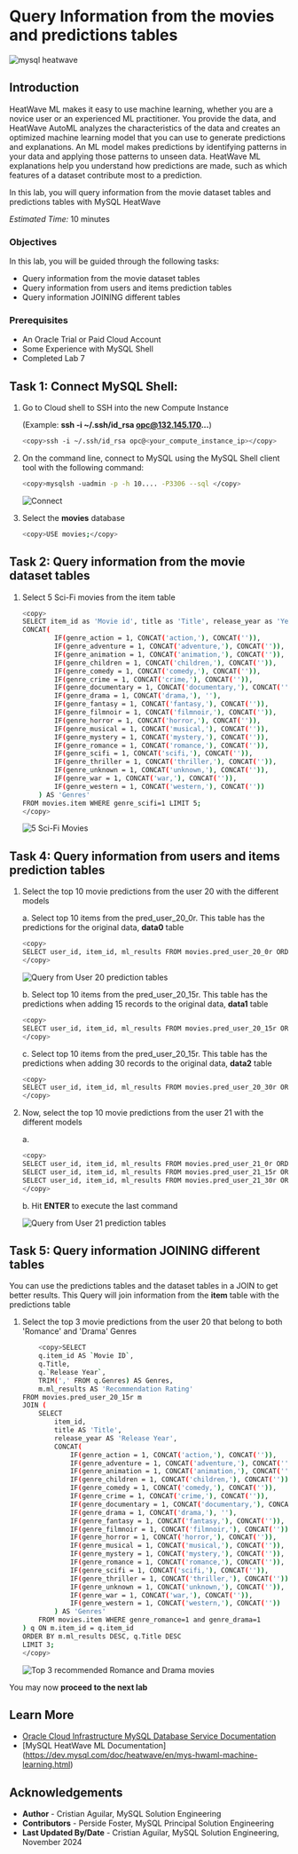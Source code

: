 # Query Information from the movies and predictions tables

![mysql heatwave](./images/mysql-heatwave-logo.jpg "mysql heatwave")

## Introduction

HeatWave ML makes it easy to use machine learning, whether you are a novice user or an experienced ML practitioner. You provide the data, and HeatWave AutoML analyzes the characteristics of the data and creates an optimized machine learning model that you can use to generate predictions and explanations. An ML model makes predictions by identifying patterns in your data and applying those patterns to unseen data. HeatWave ML explanations help you understand how predictions are made, such as which features of a dataset contribute most to a prediction.

In this lab, you will query information from the movie dataset tables and predictions tables with MySQL HeatWave

_Estimated Time:_ 10 minutes

### Objectives

In this lab, you will be guided through the following tasks:

- Query information from the movie dataset tables
- Query information from users and items prediction  tables
- Query information JOINING different tables

### Prerequisites

- An Oracle Trial or Paid Cloud Account
- Some Experience with MySQL Shell
- Completed Lab 7

## Task 1: Connect MySQL Shell:

1. Go to Cloud shell to SSH into the new Compute Instance

     (Example: **ssh -i ~/.ssh/id_rsa opc@132.145.170...**)

    ```bash
    <copy>ssh -i ~/.ssh/id_rsa opc@<your_compute_instance_ip></copy>
    ```

2. On the command line, connect to MySQL using the MySQL Shell client tool with the following command:

    ```bash
    <copy>mysqlsh -uadmin -p -h 10.... -P3306 --sql </copy>
    ```

    ![Connect](./images/heatwave-load-shell.png "heatwave-load-shell ")

3. Select the **movies** database

    ```bash
    <copy>USE movies;</copy>
    ```

## Task 2: Query information from the movie dataset tables

1. Select 5 Sci-Fi movies from the item table

    ```bash
    <copy>
    SELECT item_id as 'Movie id', title as 'Title', release_year as 'Year',
    CONCAT(
            IF(genre_action = 1, CONCAT('action,'), CONCAT('')),
            IF(genre_adventure = 1, CONCAT('adventure,'), CONCAT('')),
            IF(genre_animation = 1, CONCAT('animation,'), CONCAT('')),
            IF(genre_children = 1, CONCAT('children,'), CONCAT('')),
            IF(genre_comedy = 1, CONCAT('comedy,'), CONCAT('')),
            IF(genre_crime = 1, CONCAT('crime,'), CONCAT('')),
            IF(genre_documentary = 1, CONCAT('documentary,'), CONCAT('')),
            IF(genre_drama = 1, CONCAT('drama,'), ''),
            IF(genre_fantasy = 1, CONCAT('fantasy,'), CONCAT('')),
            IF(genre_filmnoir = 1, CONCAT('filmnoir,'), CONCAT('')),
            IF(genre_horror = 1, CONCAT('horror,'), CONCAT('')),
            IF(genre_musical = 1, CONCAT('musical,'), CONCAT('')),
            IF(genre_mystery = 1, CONCAT('mystery,'), CONCAT('')),
            IF(genre_romance = 1, CONCAT('romance,'), CONCAT('')),
            IF(genre_scifi = 1, CONCAT('scifi,'), CONCAT('')),
            IF(genre_thriller = 1, CONCAT('thriller,'), CONCAT('')),
            IF(genre_unknown = 1, CONCAT('unknown,'), CONCAT('')),
            IF(genre_war = 1, CONCAT('war,'), CONCAT('')),
            IF(genre_western = 1, CONCAT('western,'), CONCAT(''))
        ) AS 'Genres'
    FROM movies.item WHERE genre_scifi=1 LIMIT 5;
    </copy>
    ```
    ![5 Sci-Fi Movies](./images/five-scifi-movies.png "five-scifi-movies ")

## Task 4: Query information from users and items prediction  tables

1. Select the top 10 movie predictions from the user 20 with the different models

    a. Select top 10 items from the pred\_user\_20\_0r. This table has the predictions for the original data, **data0** table

    ```bash
    <copy>
    SELECT user_id, item_id, ml_results FROM movies.pred_user_20_0r ORDER BY ml_results DESC LIMIT 10;
    </copy>
    ```
    ![Query from User 20 prediction tables](./images/query-from-user20-predictions.png "query-from-user20-predictions ")

    b. Select top 10 items from the pred\_user\_20\_15r. This table has the predictions when adding 15 records to the original data, **data1** table

    ```bash
    <copy>
    SELECT user_id, item_id, ml_results FROM movies.pred_user_20_15r ORDER BY ml_results DESC LIMIT 10;
    </copy>
    ```

    c. Select top 10 items from the pred\_user\_20\_15r. This table has the predictions when adding 30 records to the original data, **data2** table

    ```bash
    <copy>
    SELECT user_id, item_id, ml_results FROM movies.pred_user_20_30r ORDER BY ml_results DESC LIMIT 10;
    </copy>
    ```

2. Now, select the top 10 movie predictions from the user 21 with the different models

    a.

    ```bash
    <copy>
    SELECT user_id, item_id, ml_results FROM movies.pred_user_21_0r ORDER BY ml_results DESC LIMIT 10;
    SELECT user_id, item_id, ml_results FROM movies.pred_user_21_15r ORDER BY ml_results DESC LIMIT 10;
    SELECT user_id, item_id, ml_results FROM movies.pred_user_21_30r ORDER BY ml_results DESC LIMIT 10;
    </copy>
    ```

    b. Hit **ENTER** to execute the last command

    ![Query from User 21 prediction tables](./images/query-from-user21-predictions.png "query-from-user21-predictions ")

## Task 5: Query information JOINING different tables

You can use the predictions tables and the dataset tables in a JOIN to get better results.
This Query will join information from the **item** table with the predictions table

1. Select the top 3 movie predictions from the user 20 that belong to both 'Romance' and 'Drama' Genres

    ```bash
        <copy>SELECT
        q.item_id AS `Movie ID`,
        q.Title,
        q.`Release Year`,
        TRIM(',' FROM q.Genres) AS Genres,
        m.ml_results AS 'Recommendation Rating'
    FROM movies.pred_user_20_15r m
    JOIN (
        SELECT
            item_id,
            title AS 'Title',
            release_year AS 'Release Year',
            CONCAT(
                IF(genre_action = 1, CONCAT('action,'), CONCAT('')),
                IF(genre_adventure = 1, CONCAT('adventure,'), CONCAT('')),
                IF(genre_animation = 1, CONCAT('animation,'), CONCAT('')),
                IF(genre_children = 1, CONCAT('children,'), CONCAT('')),
                IF(genre_comedy = 1, CONCAT('comedy,'), CONCAT('')),
                IF(genre_crime = 1, CONCAT('crime,'), CONCAT('')),
                IF(genre_documentary = 1, CONCAT('documentary,'), CONCAT('')),
                IF(genre_drama = 1, CONCAT('drama,'), ''),
                IF(genre_fantasy = 1, CONCAT('fantasy,'), CONCAT('')),
                IF(genre_filmnoir = 1, CONCAT('filmnoir,'), CONCAT('')),
                IF(genre_horror = 1, CONCAT('horror,'), CONCAT('')),
                IF(genre_musical = 1, CONCAT('musical,'), CONCAT('')),
                IF(genre_mystery = 1, CONCAT('mystery,'), CONCAT('')),
                IF(genre_romance = 1, CONCAT('romance,'), CONCAT('')),
                IF(genre_scifi = 1, CONCAT('scifi,'), CONCAT('')),
                IF(genre_thriller = 1, CONCAT('thriller,'), CONCAT('')),
                IF(genre_unknown = 1, CONCAT('unknown,'), CONCAT('')),
                IF(genre_war = 1, CONCAT('war,'), CONCAT('')),
                IF(genre_western = 1, CONCAT('western,'), CONCAT(''))
            ) AS 'Genres'
        FROM movies.item WHERE genre_romance=1 and genre_drama=1
    ) q ON m.item_id = q.item_id
    ORDER BY m.ml_results DESC, q.Title DESC
    LIMIT 3;
    </copy>
    ```

    ![Top 3 recommended Romance and Drama movies](./images/query-from-user21-item-predictions.png "query-from-user21-item-predictions ")


You may now **proceed to the next lab**

## Learn More

- [Oracle Cloud Infrastructure MySQL Database Service Documentation](https://docs.oracle.com/en-us/iaas/mysql-database/index.html)
- [MySQL HeatWave ML Documentation] (https://dev.mysql.com/doc/heatwave/en/mys-hwaml-machine-learning.html)

## Acknowledgements

- **Author** - Cristian Aguilar, MySQL Solution Engineering
- **Contributors** - Perside Foster, MySQL Principal Solution Engineering
- **Last Updated By/Date** - Cristian Aguilar, MySQL Solution Engineering, November 2024

